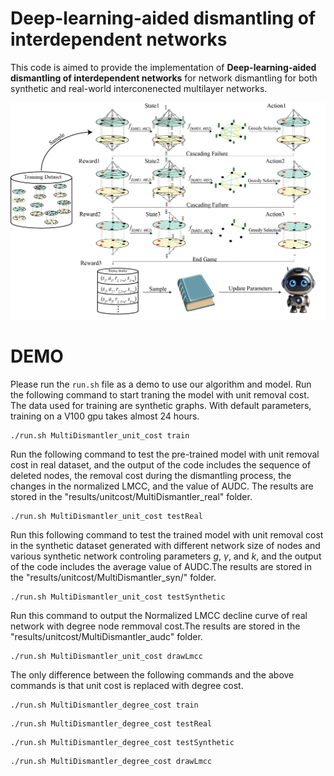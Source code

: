Deep-learning-aided dismantling of interdependent networks
==============================================================
This code is aimed to provide the implementation of **Deep-learning-aided dismantling of interdependent networks** for network dismantling for both synthetic and real-world interconenected multilayer networks.

![im1](a.png)


# DEMO
Please run the ``run.sh`` file as a demo to use our algorithm and model.
Run the following command to start traning the model with unit removal cost. The data used for training are synthetic graphs. With default parameters, training on a V100 gpu takes almost 24 hours.
~~~~ {.sourceCode .shell}
./run.sh MultiDismantler_unit_cost train
~~~~ 
Run the following command to test the pre-trained model with unit removal cost in real dataset, and the output of the code includes the sequence of deleted nodes, the removal cost during the dismantling process, the changes in the normalized LMCC, and the value of AUDC. The results are stored in the "results/unitcost/MultiDismantler_real" folder.
~~~~ {.sourceCode .shell}
./run.sh MultiDismantler_unit_cost testReal
~~~~ 
Run this following command to test the trained model with unit removal cost in the synthetic dataset generated with different network size of nodes and various synthetic network controling parameters $g$, $\gamma$, and $k$, and the output of the code includes the average value of AUDC.The results are stored in the "results/unitcost/MultiDismantler_syn/" folder.
~~~~ {.sourceCode .shell}
./run.sh MultiDismantler_unit_cost testSynthetic
~~~~ 
Run this command to output the Normalized LMCC decline curve of real network with degree node remmoval cost.The results are stored in the "results/unitcost/MultiDismantler_audc" folder.
~~~~ {.sourceCode .shell}
./run.sh MultiDismantler_unit_cost drawLmcc
~~~~ 
The only difference between the following commands and the above commands is that unit cost is replaced with degree cost.
~~~~ {.sourceCode .shell}
./run.sh MultiDismantler_degree_cost train
~~~~ 
~~~~ {.sourceCode .shell}
./run.sh MultiDismantler_degree_cost testReal
~~~~ 
~~~~ {.sourceCode .shell}
./run.sh MultiDismantler_degree_cost testSynthetic
~~~~ 
~~~~ {.sourceCode .shell}
./run.sh MultiDismantler_degree_cost drawLmcc
~~~~ 


